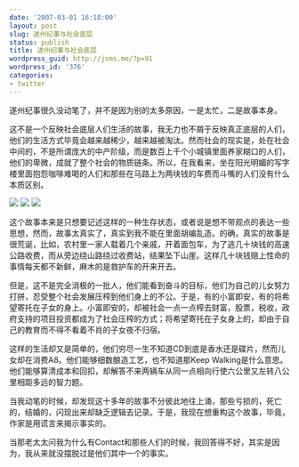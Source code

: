 ```yaml
---
date: '2007-03-01 16:18:00'
layout: post
slug: 遂州纪事与社会底层
status: publish
title: 遂州纪事与社会底层
wordpress_guid: http://jsms.me/?p=91
wordpress_id: '376'
categories:
- twitter
---
```


遂州纪事很久没动笔了，并不是因为别的太多原因，一是太忙，二是故事本身。


这不是一个反映社会底层人们生活的故事，我无力也不屑于反映真正底层的人们，他们的生活方式毕竟会越来越稀少，越来越被淘汰。然而社会的现实是，处在社会中间的，不是所谓庞大的中产阶级，而是数百上千个小城镇里面养家糊口的人们，他们的卑微，成就了整个社会的物质链条。所以，在我看来，坐在阳光明媚的写字楼里面抱怨咖啡难喝的人们和那些在马路上为两块钱的车费而斗嘴的人们没有什么本质区别。


![](http://tkfiles.storage.msn.com/x1pT3nQ1-5-4pqmzSKtDi7bMF-oigk7RB354_OM6_87vxGWwQumw47mK6TNkf4h5asf3TMKr-R1JI8DX2sgWeqAvysicfw7ACkkdR9Ibtkb_vs) ![](http://tkfiles.storage.msn.com/x1pT3nQ1-5-4pqmzSKtDi7bMGYqtJN0J8rydrMheDXiuzvUteEvJCetIOWuECI1x9TWptAFcwIApv2skqd9m_xRFW1dAdsDgzSG4mbv93Utp4c) ![](http://tkfiles.storage.msn.com/x1pT3nQ1-5-4pqmzSKtDi7bMCH71PvVOVpm47-MlVhf0_QZo8ZqFMQlDAHAWi7xkjU_czUe-mntczcYuerCoWFQ95znlb3E2YB8emRnjP81Nec)


这个故事本来是只想要记述这样的一种生存状态，或者说是想不带观点的表达一些思想，然而，故事太真实了，真实到我不能在里面胡编乱造。的确，真实的故事是很荒诞，比如，农村里一家人载着几个亲戚，开着面包车，为了逃几十块钱的高速公路收费，而从旁边绕山路绕过收费站，结果坠下山崖。这样几十块钱赔上性命的事情每天都不新鲜，麻木的是救护车的开来开去。


但是，这不是完全消极的一批人，他们能看到奋斗的目标，他们为自己的儿女努力打拼，忍受整个社会发展压榨到他们身上的不公。于是，有的小富即安，有的将希望寄托在子女的身上。小富即安的，却被社会一点一点榨去财富，股票，税收，政府支持的项目投资都成为了社会压榨的方式；将希望寄托在子女身上的，却由于自己的教育而不得不看着不肖的子女夜不归宿。


这样的生活却又是简单的，他们穷尽一生不知道CD到底是香水还是碟片，然而儿女却在消费A8。他们能够细数酿造工艺，也不知道那Keep Walking是什么意思。他们能够算清成本和回扣，却解答不来两辆车从同一点相向行使六公里又左转八公里相距多远的智力题。


当我动笔的时候，却发现这十多年的故事不分彼此地往上涌，那些亏损的，死亡的，结婚的，闪现出来却缺乏逻辑去记录。于是，我现在想重构这个故事，毕竟，作家是用谎言来揭示事实的。


当那老太太问我为什么有Contact和那些人们的时候，我回答得不好，其实是因为，我从来就没摆脱过是他们其中一个的事实。
